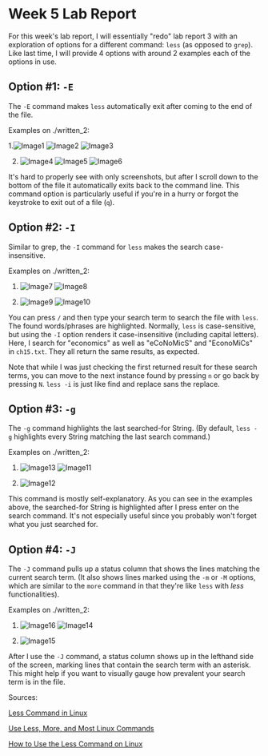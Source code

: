 # Week 5 Lab Report

For this week's lab report, I will essentially "redo" lab report 3 with an exploration of options for a different command: `less` (as opposed to `grep`).
Like last time, I will provide 4 options with around 2 examples each of the options in use. 


Option #1: `-E`
---

The `-E` command makes `less` automatically exit after coming to the end of the file. 

Examples on ./written_2:

1.![Image1](https://user-images.githubusercontent.com/122575873/224565638-2d18442e-ea3a-4744-b706-fa61740d65d8.png)
![Image2](https://user-images.githubusercontent.com/122575873/224565685-7ea20d71-ae20-45ee-a4d4-02b443298d0f.png)
![Image3](https://user-images.githubusercontent.com/122575873/224565705-185c0731-cb49-428d-bce3-42acb7f6eee5.png)

2. ![Image4](https://user-images.githubusercontent.com/122575873/224565910-524e8859-8d6d-477c-86b7-c45c795d4144.png)
![Image5](https://user-images.githubusercontent.com/122575873/224565963-8a83568e-e0cf-4c72-ad8d-e110a14a53e7.png)
![Image6](https://user-images.githubusercontent.com/122575873/224566013-9d0d2585-5a45-41c3-b2e9-88627815ad53.png)


It's hard to properly see with only screenshots, but after I scroll down to the bottom of the file it automatically exits back to the command line.
This command option is particularly useful if you're in a hurry or forgot the keystroke to exit out of a file (`q`). 


Option #2: `-I`
---

Similar to grep, the `-I` command for `less` makes the search case-insensitive. 

Examples on ./written_2:
1. ![Image7](https://user-images.githubusercontent.com/122575873/224566942-39edca0c-bee3-4043-9c19-521143db180a.png)
![Image8](https://user-images.githubusercontent.com/122575873/224566959-298183b7-bb3a-42ef-96ea-395303e97472.png)

2. ![Image9](https://user-images.githubusercontent.com/122575873/224566987-6b437920-18c3-4cfb-97f7-27889abd4971.png)
![Image10](https://user-images.githubusercontent.com/122575873/224567004-774d298b-f22b-4240-8471-97be1bc5555d.png)


You can press `/` and then type your search term to search the file with `less`. The found words/phrases are highlighted.
Normally, `less` is case-sensitive, but using the `-I` option renders it case-insensitive (including capital letters).
Here, I search for "economics" as well as "eCoNoMicS" and "EconoMiCs" in `ch15.txt`. They all return the same results, as expected. 

Note that while I was just checking the first returned result for these search terms, you can move to the next instance found by pressing `n` or go back by pressing `N`.
`less -i` is just like find and replace sans the replace. 


Option #3: `-g`
---

The `-g` command highlights the last searched-for String. (By default, `less -g` highlights every String matching the last search command.)

Examples on ./written_2:
1. ![Image13](https://user-images.githubusercontent.com/122575873/224567442-e5b4afdc-e323-4d58-ade4-50b5ebee2c33.png)
![Image11](https://user-images.githubusercontent.com/122575873/224567387-262f6a2a-01f8-40fd-9ba4-17cc96dfec34.png)

2. ![Image12](https://user-images.githubusercontent.com/122575873/224567410-0165015e-39f1-4c62-a2aa-7473ea8167a4.png)


This command is mostly self-explanatory.
As you can see in the examples above, the searched-for String is highlighted after I press enter on the search command.
It's not especially useful since you probably won't forget what you just searched for. 

Option #4: `-J`
---

The `-J` command pulls up a status column that shows the lines matching the current search term.
(It also shows lines marked using the `-m` or `-M` options, which are similar to the `more` command in that they're like `less` with *less* functionalities). 

Examples on ./written_2:
1. ![Image16](https://user-images.githubusercontent.com/122575873/224568187-b6886ad2-f87c-4072-8f62-b107e3cc892a.png)
![Image14](https://user-images.githubusercontent.com/122575873/224568209-d3d5cba1-0c54-4691-8436-2004793e06ba.png)

2. ![Image15](https://user-images.githubusercontent.com/122575873/224568120-cd8d88f5-c7b3-4c55-960a-c09d3532dfef.png)


After I use the `-J` command, a status column shows up in the lefthand side of the screen, marking lines that contain the search term with an asterisk. 
This might help if you want to visually gauge how prevalent your search term is in the file. 


Sources:

[Less Command in Linux](https://phoenixnap.com/kb/less-command-in-linux)

[Use Less, More, and Most Linux Commands](https://www.makeuseof.com/use-less-more-and-most-linux-commands/#:~:text=What%20Is%20the%20less%20Command,to%20load%20the%20whole%20file.)

[How to Use the Less Command on Linux](https://www.howtogeek.com/444233/how-to-use-the-less-command-on-linux/)
